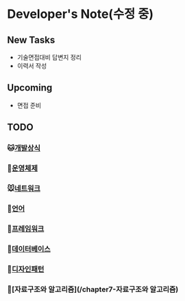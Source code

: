 # Developer's Note(수정 중)

## **New Tasks**

- 기술면접대비 답변지 정리
- 이력서 작성

## U**pcoming**

- 면접 준비

## **TODO**

### :cat:[개발상식](/chapter1-개발상식)

### :dog:[운영체제](/chapter2-운영체제)

### :mouse:[네트워크](/chapter3-네트워크)

### :hamster:[언어](/chapter4.0-언어)

### :rabbit:[프레임워크](/chapter4.5-프레임워크)

### :wolf:[데이터베이스](/chapter5-데이터베이스)

### :frog:[디자인패턴](/chapter6-디자인패턴)

### :tiger:[자료구조와 알고리즘](/chapter7-자료구조와 알고리즘)
